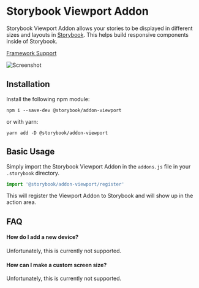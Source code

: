 # Storybook Viewport Addon

Storybook Viewport Addon allows your stories to be displayed in different sizes and layouts in [Storybook](https://storybook.js.org).  This helps build responsive components inside of Storybook.

[Framework Support](https://github.com/storybooks/storybook/blob/master/ADDONS_SUPPORT.md)

![Screenshot](https://github.com/storybooks/storybook/blob/master/addons/viewport/docs/viewport.png)

## Installation

Install the following npm module:

    npm i --save-dev @storybook/addon-viewport

or with yarn:

    yarn add -D @storybook/addon-viewport

## Basic Usage

Simply import the Storybook Viewport Addon in the `addons.js` file in your `.storybook` directory.

```js
import '@storybook/addon-viewport/register'
```

This will register the Viewport Addon to Storybook and will show up in the action area.

## FAQ

#### How do I add a new device?

Unfortunately, this is currently not supported.

#### How can I make a custom screen size?

Unfortunately, this is currently not supported.
